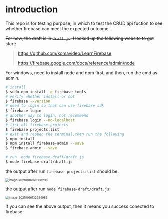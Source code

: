 # introduction

This repo is for testing purpose, in which to test the CRUD api fuction to see whether firebase can meet the expected outcome. 

~~For now, the draft is in `draft.js`. I looked up the following website to get start:~~
> https://github.com/komavideo/LearnFirebase
>
> https://firebase.google.com/docs/reference/admin/node

For windows, need to install node and npm first, and then, run the cmd as admin.
```bash
# install 
$ sudo npm install -g firebase-tools
# verify whether install or not
$ firebase --version
# need to login so that can use firebase sdk
$ firebase login
# another way to login, not recommend
$ firebase login --no-localhost
# list all firebase projects
$ firebase projects:list
# exit and reopen the terminal,then run the following
$ npm install 
$ npm install firebase-admin --save
$ firebase-admin --save

# run  node firebase-draft/draft.js
$ node firebase-draft/draft.js
```

the output after run `firebase projects:list` should be: 

<img src="https://cdn.jsdelivr.net/gh/Yun-K/pic-bed@latest/images/image-20210916020108230.png" alt="image-20210916020108230" style="zoom:67%;" />

the output after run `node firebase-draft/draft.js`:

<img src="https://cdn.jsdelivr.net/gh/Yun-K/pic-bed@latest/images/image-20210916132924983.png" alt="image-20210916132924983" style="zoom:67%;" />

If you can see the above output, then it means you success conected to firebase
